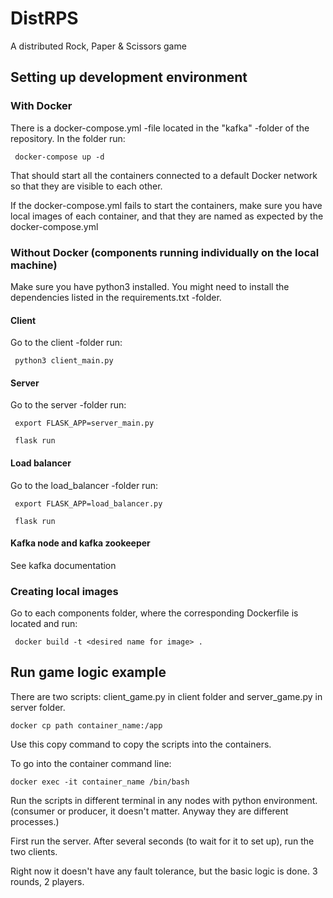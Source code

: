 # DistRPS
A distributed Rock, Paper &amp; Scissors game


## Setting up development environment

### With Docker

There is a docker-compose.yml -file located in the "kafka" -folder of the repository.
In the folder run:

     docker-compose up -d

That should start all the containers connected to a default Docker network so that they are visible to each other.

If the docker-compose.yml fails to start the containers, make sure you have local images of each container, and that they are named as expected by the docker-compose.yml

### Without Docker (components running individually on the local machine)

Make sure you have python3 installed.
You might need to install the dependencies listed in the requirements.txt -folder.

#### Client

Go to the client -folder
run: 
     
     python3 client_main.py

#### Server

Go to the server -folder
run: 

     export FLASK_APP=server_main.py
    
     flask run

#### Load balancer

Go to the load_balancer -folder
run: 

     export FLASK_APP=load_balancer.py
    
     flask run

#### Kafka node and kafka zookeeper

See kafka documentation

### Creating local images

Go to each components folder, where the corresponding Dockerfile is located and run:

     docker build -t <desired name for image> .



## Run game logic example

There are two scripts: client_game.py in client folder and server_game.py in server folder.

```
docker cp path container_name:/app
```

Use this copy command to copy the scripts into the containers.

To go into the container command line:

```
docker exec -it container_name /bin/bash
```

Run the scripts in different terminal in any nodes with python environment. (consumer or producer, it doesn't matter. Anyway they are different processes.)

First run the server. After several seconds (to wait for it to set up), run the two clients.

Right now it doesn't have any fault tolerance, but the basic logic is done. 3 rounds, 2 players.
